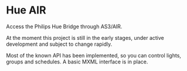 Hue AIR
=======
Access the Philips Hue Bridge through AS3/AIR.

At the moment this project is still in the early stages, under active development and subject to change rapidly.

Most of the known API has been implemented, so you can control lights, groups and schedules. A basic MXML interface is in place.
